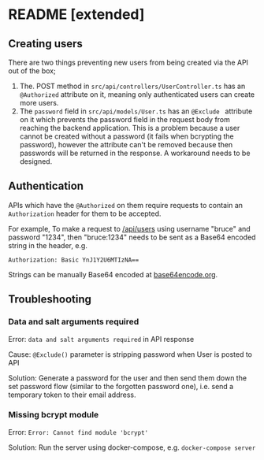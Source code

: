 # README [extended]

## Creating users

There are two things preventing new users from being created via the API out of the box;

1. The. POST method in `src/api/controllers/UserController.ts` has an `@Authorized` attribute on it, meaning only authenticated users can create more users.
2. The `password` field in `src/api/models/User.ts` has an `@Exclude ` attribute on it which prevents the password field in the request body from reaching the backend application. This is a problem because a user cannot be created without a password (it fails when bcrypting the password), however the attribute can't be removed because then passwords will be returned in the response. A workaround needs to be designed.

## Authentication

APIs which have the `@Authorized` on them require requests to contain an `Authorization` header for them to be accepted.

For example, To make a request to [/api/users](http://localhost:3001/api/users) using username "bruce" and password "1234", then "bruce:1234" needs to be sent as a Base64 encoded string in the header, e.g.

`Authorization: Basic YnJ1Y2U6MTIzNA==`

Strings can be manually Base64 encoded at [base64encode.org](https://www.base64encode.org/).

## Troubleshooting

### Data and salt arguments required

Error: `data and salt arguments required` in API response

Cause: `@Exclude()` parameter is stripping password when User is posted to API

Solution: Generate a password for the user and then send them down the set password flow (similar to the forgotten password one), i.e. send a temporary token to their email address.

### Missing bcrypt module

Error: `Error: Cannot find module 'bcrypt'`

Solution: Run the server using docker-compose, e.g. `docker-compose server`
